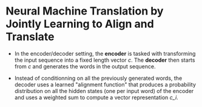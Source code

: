 # Neural Machine Translation by Jointly Learning to Align and Translate

* In the encoder/decoder setting, the **encoder** is tasked with transforming the input sequence into a fixed length vector *c*.
 The **decoder** then starts from *c* and generates the words in the output sequence.

* Instead of conditionning on all the previously generated words, the decoder uses a learned "alignment function" that produces a probability distribution on all the hidden states (one per input word) of the encoder and uses a weighted sum to compute a vector representation *c_i*.
